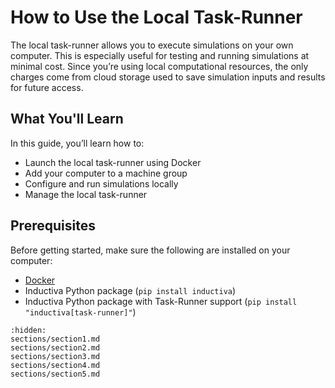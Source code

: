 # How to Use the Local Task-Runner
The local task-runner allows you to execute simulations on your own computer. This is especially useful for testing and running simulations at minimal cost. Since you’re using local computational resources, the only charges come from cloud storage used to save simulation inputs and results for future access.

## What You'll Learn
In this guide, you’ll learn how to:
- Launch the local task-runner using Docker
- Add your computer to a machine group
- Configure and run simulations locally
- Manage the local task-runner

## Prerequisites
Before getting started, make sure the following are installed on your computer:
- [Docker](https://www.docker.com/)
- Inductiva Python package (`pip install inductiva`)
- Inductiva Python package with Task-Runner support (`pip install "inductiva[task-runner]"`)

```{toctree}
:hidden:
sections/section1.md
sections/section2.md
sections/section3.md
sections/section4.md
sections/section5.md
```

